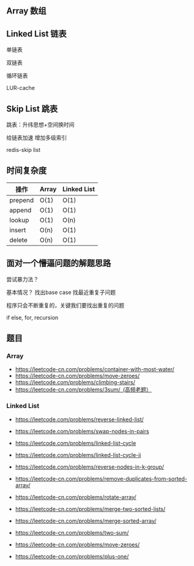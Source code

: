 ## Array 数组

## Linked List 链表

单链表

双链表

循环链表

LUR-cache

## Skip List 跳表

跳表：升纬思想+空间换时间

给链表加速
增加多级索引

redis-skip list



## 时间复杂度

|操作|Array|Linked List|
|-|-|-|
|prepend|O(1)|O(1)|
|append|O(1)|O(1)|
|lookup|O(1)|O(n)|
|insert|O(n)|O(1)|
|delete|O(n)|O(1)|


## 面对一个懵逼问题的解题思路

尝试暴力法？

基本情况？
找出base case
找最近重复子问题

程序只会不断重复的，关键我们要找出重复的问题

if else, for, recursion

## 题目

### Array
* https://leetcode-cn.com/problems/container-with-most-water/
* https://leetcode-cn.com/problems/move-zeroes/
* https://leetcode.com/problems/climbing-stairs/
* https://leetcode-cn.com/problems/3sum/ (高频老题）

### Linked List
* https://leetcode.com/problems/reverse-linked-list/
* https://leetcode.com/problems/swap-nodes-in-pairs
* https://leetcode.com/problems/linked-list-cycle
* https://leetcode.com/problems/linked-list-cycle-ii
* https://leetcode.com/problems/reverse-nodes-in-k-group/

* https://leetcode-cn.com/problems/remove-duplicates-from-sorted-array/
* https://leetcode-cn.com/problems/rotate-array/
* https://leetcode-cn.com/problems/merge-two-sorted-lists/
* https://leetcode-cn.com/problems/merge-sorted-array/
* https://leetcode-cn.com/problems/two-sum/
* https://leetcode-cn.com/problems/move-zeroes/
* https://leetcode-cn.com/problems/plus-one/
